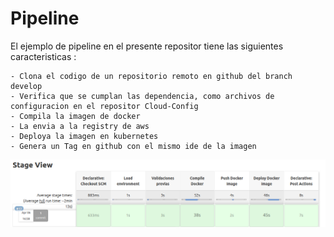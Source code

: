 # Pipeline

El ejemplo de pipeline en el presente repositor tiene las siguientes caracteristicas :

    - Clona el codigo de un repositorio remoto en github del branch develop
    - Verifica que se cumplan las dependencia, como archivos de configuracion en el repositor Cloud-Config
    - Compila la imagen de docker
    - La envia a la registry de aws
    - Deploya la imagen en kubernetes
    - Genera un Tag en github con el mismo ide de la imagen

![](img/stage-view.png)